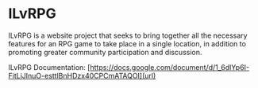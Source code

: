 # ILvRPG
ILvRPG is a website project that seeks to bring together all the necessary features for an RPG game to take place in a single location, in addition to promoting greater community participation and discussion.

ILvRPG Documentation: [https://docs.google.com/document/d/1_6dlYp6I-FitLjJInuO-esttlBnHDzx40CPCmATAQOI](url)
